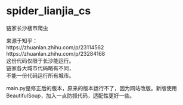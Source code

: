 # spider_lianjia_cs
链家长沙楼市爬虫

<p>来源于知乎：<br>
https://zhuanlan.zhihu.com/p/23114562<br>
https://zhuanlan.zhihu.com/p/23284168<br>
这份代码仅限于长沙能运行。<br>
链家各大城市代码略有不同，<br>
不能一份代码运行所有城市。<br>

main.py是修正后的版本，原来的版本运行不了，因为网站改版。新版使用BeautifulSoup，加入一点防抓代码，适配性更好一些。
</p>
